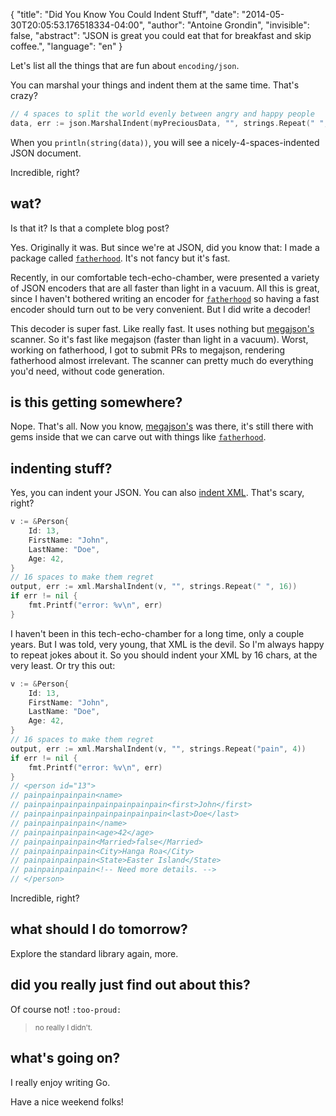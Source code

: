 {
   "title": "Did You Know You Could Indent Stuff",
   "date": "2014-05-30T20:05:53.176518334-04:00",
   "author": "Antoine Grondin",
   "invisible": false,
   "abstract": "JSON is great you could eat that for breakfast and skip coffee.",
   "language": "en"
}

Let's list all the things that are fun about `encoding/json`.

You can marshal your things and indent them at the same time. That's crazy?

```go
// 4 spaces to split the world evenly between angry and happy people
data, err := json.MarshalIndent(myPreciousData, "", strings.Repeat(" ", 4))
```

When you `println(string(data))`, you will see a nicely-4-spaces-indented JSON
document.

Incredible, right?

## wat?

Is that it? Is that a complete blog post?

Yes. Originally it was. But since we're at JSON, did you know that: I made a package
called [`fatherhood`](https://github.com/aybabtme/fatherhood). It's not fancy but it's fast.

Recently, in our comfortable tech-echo-chamber, were presented a variety of JSON encoders that
are all faster than light in a vacuum. All this is great, since I haven't bothered writing
an encoder for [`fatherhood`](https://github.com/aybabtme/fatherhood) so having a fast encoder
should turn out to be very convenient. But I did write a decoder!

This decoder is super fast. Like really fast. It uses nothing but [megajson's](https://github.com/benbjohnson/megajson)
scanner. So it's fast like megajson (faster than light in a vacuum).  Worst, working on fatherhood,
I got to submit PRs to megajson, rendering fatherhood almost irrelevant. The
scanner can pretty much do everything you'd need, without code generation.

## is this getting somewhere?

Nope. That's all. Now you know, [megajson's](https://github.com/benbjohnson/megajson) was
there, it's still there with gems inside that we can carve out with things like
[`fatherhood`](https://github.com/aybabtme/fatherhood).

## indenting stuff?

Yes, you can indent your JSON. You can also [indent XML](http://golang.org/pkg/encoding/xml/#MarshalIndent).
That's scary, right?

```go
v := &Person{
    Id: 13,
    FirstName: "John",
    LastName: "Doe",
    Age: 42,
}
// 16 spaces to make them regret
output, err := xml.MarshalIndent(v, "", strings.Repeat(" ", 16))
if err != nil {
    fmt.Printf("error: %v\n", err)
}
```

I haven't been in this tech-echo-chamber for a long time, only a couple years. But I was
told, very young, that XML is the devil. So I'm always happy to repeat jokes about it.
So you should indent your XML by 16 chars, at the very least. Or try this out:



```go
v := &Person{
    Id: 13,
    FirstName: "John",
    LastName: "Doe",
    Age: 42,
}
// 16 spaces to make them regret
output, err := xml.MarshalIndent(v, "", strings.Repeat("pain", 4))
if err != nil {
    fmt.Printf("error: %v\n", err)
}
// <person id="13">
// painpainpainpain<name>
// painpainpainpainpainpainpainpain<first>John</first>
// painpainpainpainpainpainpainpain<last>Doe</last>
// painpainpainpain</name>
// painpainpainpain<age>42</age>
// painpainpainpain<Married>false</Married>
// painpainpainpain<City>Hanga Roa</City>
// painpainpainpain<State>Easter Island</State>
// painpainpainpain<!-- Need more details. -->
// </person>
```

Incredible, right?

## what should I do tomorrow?

Explore the standard library again, more.

## did you really just find out about this?

Of course not! `:too-proud:`

> <small>no really I didn't.</small>

## what's going on?

I really enjoy writing Go.

Have a nice weekend folks!
